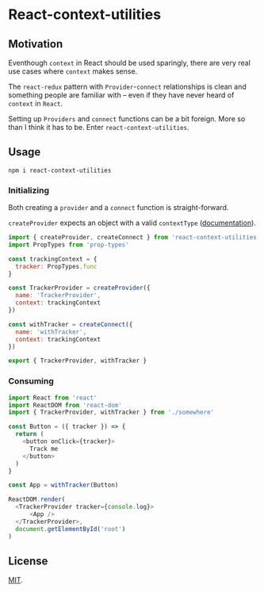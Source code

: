 # React-context-utilities

## Motivation

Eventhough `context` in React should be used sparingly, there are very real use cases where `context` makes sense.

The `react-redux` pattern with `Provider`-`connect` relationships is clean and something people are familiar with – even if they have never heard of `context` in `React`.

Setting up `Providers` and `connect` functions can be a bit foreign. More so than I think it has to be. Enter `react-context-utilities`.

## Usage

```shell
npm i react-context-utilities
```

### Initializing

Both creating a `provider` and a `connect` function is straight-forward.

`createProvider` expects an object with a valid `contextType` ([documentation](https://reactjs.org/docs/context.html)).

```Javascript
import { createProvider, createConnect } from 'react-context-utilities'
import PropTypes from 'prop-types'

const trackingContext = {
  tracker: PropTypes.func
}

const TrackerProvider = createProvider({
  name: 'TrackerProvider',
  context: trackingContext
})

const withTracker = createConnect({
  name: 'withTracker',
  context: trackingContext
})

export { TrackerProvider, withTracker }
```

### Consuming

```Javascript
import React from 'react'
import ReactDOM from 'react-dom'
import { TrackerProvider, withTracker } from './somewhere'

const Button = ({ tracker }) => {
  return (
    <button onClick={tracker}>
      Track me
    </button>
  )
}

const App = withTracker(Button)

ReactDOM.render(
  <TrackerProvider tracker={console.log}>
      <App />
  </TrackerProvider>,
  document.getElementById('root')
)
```

## License

[MIT](LICENSE).
